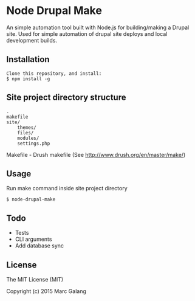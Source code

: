 # Node Drupal Make

An simple automation tool built with Node.js for building/making a Drupal site. Used for simple automation of drupal site deploys and local development builds.

## Installation
    Clone this repository, and install:
    $ npm install -g

## Site project directory structure
    .
    makefile
    site/
        themes/
        files/
        modules/
        settings.php

Makefile - Drush makefile (See http://www.drush.org/en/master/make/)

## Usage
Run make command inside site project directory

    $ node-drupal-make

## Todo
* Tests
* CLI arguments
* Add database sync

## License

The MIT License (MIT)

Copyright (c) 2015 Marc Galang
